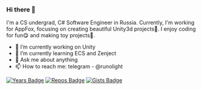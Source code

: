 ### Hi there 👋
I'm a CS undergrad, C# Software Engineer in Russia. 
Currently, I'm working for AppFox, focusing on creating beautiful Unity3d projects🎈.
I enjoy coding for fun😋 and making toy projects🎈.

- 🔭 I’m currently working on Unity
- 🌱 I’m currently learning ECS and Zenject
- 💬 Ask me about anything
- 📫 How to reach me: telegram - @runolight

[![Years Badge](https://badges.pufler.dev/years/runolight)](https://github.com/RunoLight)
[![Repos Badge](https://badges.pufler.dev/repos/runolight)](https://github.com/RunoLight)
[![Gists Badge](https://badges.pufler.dev/gists/runolight)](https://github.com/RunoLight)
